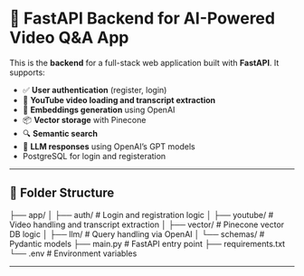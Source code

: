 # 🚀 FastAPI Backend for AI-Powered Video Q&A App

This is the **backend** for a full-stack web application built with **FastAPI**. It supports:

- ✅ **User authentication** (register, login)
- 🎥 **YouTube video loading and transcript extraction**
- 🧠 **Embeddings generation** using OpenAI
- 📦 **Vector storage** with Pinecone
- 🔍 **Semantic search**
- 🤖 **LLM responses** using OpenAI’s GPT models
- PostgreSQL for login and registeration

---

## 📁 Folder Structure

├── app/
│ ├── auth/ # Login and registration logic
│ ├── youtube/ # Video handling and transcript extraction
│ ├── vector/ # Pinecone vector DB logic
│ ├── llm/ # Query handling via OpenAI
│ └── schemas/ # Pydantic models
├── main.py # FastAPI entry point
├── requirements.txt
└── .env # Environment variables



---
